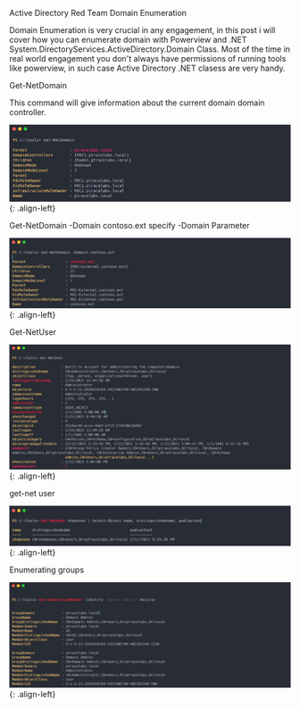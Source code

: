 Active Directory Red Team Domain Enumeration

Domain Enumeration is very crucial in any engagement, in this post i will cover how you can enumerate domain with Powerview and  .NET System.DirectoryServices.ActiveDirectory.Domain Class. Most of the time in real world engagement you don't always have permissions of running tools like powerview, in such case Active Directory .NET clasess are very handy.

Get-NetDomain 

This command will give information about the current domain domain controller.

![source-01](/img/enu1.PNG){: .align-left}

Get-NetDomain -Domain contoso.ext specify -Domain Parameter

![source-01](/img/enu2.PNG){: .align-left}

Get-NetUser

![source-01](/img/enu3.PNG){: .align-left}


get-net user

![source-01](/img/enu4.PNG){: .align-left}

Enumerating groups

![source-01](/img/enu5.PNG){: .align-left}
